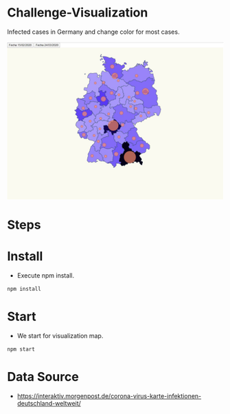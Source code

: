 # Challenge-Visualization

Infected cases in Germany and change color for most cases.

![map affected coronavirus](./content/Challenge.JPG "affected coronavirus")

# Steps

# Install

- Execute npm install. 

```bash
npm install
```

# Start

- We start for visualization map.

```bash
npm start
```

# Data Source

- https://interaktiv.morgenpost.de/corona-virus-karte-infektionen-deutschland-weltweit/
